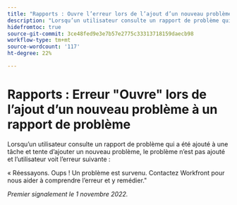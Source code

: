 ```yaml
---
title: "Rapports : Ouvre l’erreur lors de l’ajout d’un nouveau problème à un rapport de problème"
description: "Lorsqu’un utilisateur consulte un rapport de problème qui a été ajouté à une tâche et tente d’ajouter un nouveau problème, le problème n’est pas ajouté et l’utilisateur voit une erreur."
hidefromtoc: true
source-git-commit: 3ce48fed9e3e7b57e2775c33313718159daecb98
workflow-type: tm+mt
source-wordcount: '117'
ht-degree: 22%

---
```



# Rapports : Erreur &quot;Ouvre&quot; lors de l’ajout d’un nouveau problème à un rapport de problème

Lorsqu’un utilisateur consulte un rapport de problème qui a été ajouté à une tâche et tente d’ajouter un nouveau problème, le problème n’est pas ajouté et l’utilisateur voit l’erreur suivante :

« Réessayons. Oups ! Un problème est survenu. Contactez Workfront pour nous aider à comprendre l’erreur et y remédier.&quot;

_Premier signalement le 1 novembre 2022._

